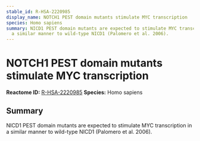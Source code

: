```yaml
---
stable_id: R-HSA-2220985
display_name: NOTCH1 PEST domain mutants stimulate MYC transcription
species: Homo sapiens
summary: NICD1 PEST domain mutants are expected to stimulate MYC transcription in
  a similar manner to wild-type NICD1 (Palomero et al. 2006).
---
```


# NOTCH1 PEST domain mutants stimulate MYC transcription
**Reactome ID:** [R-HSA-2220985](https://reactome.org/content/detail/R-HSA-2220985)
**Species:** Homo sapiens

## Summary

NICD1 PEST domain mutants are expected to stimulate MYC transcription in a similar manner to wild-type NICD1 (Palomero et al. 2006).
